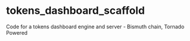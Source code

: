 # tokens_dashboard_scaffold
Code for a tokens dashboard engine and server - Bismuth chain, Tornado Powered
